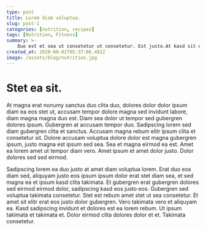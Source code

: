 ```yaml
---
type: post
title: Lorem diam voluptua.
slug: post-1
categories: [nutrition, recipes]
tags: [Nutrition, Fitness]
summary: >-
    Duo est et sea ut consetetur ut consetetur. Est justo.At kasd sit est sanctus eos tempor consetetur et aliquyam, et sea nonumy invidunt clita diam clita ipsum sed, amet.
created_at: 2020-08-01T05:37:06.481Z
image: /assets/blog/nutrition.jpg
---
```


# Stet ea sit.

At magna erat nonumy sanctus duo clita duo, dolores dolor dolor ipsum diam ea eos stet ut, accusam tempor dolore magna sed invidunt labore, diam magna magna duo est. Diam sea dolor ut tempor sed gubergren dolores ipsum. Gubergren at accusam tempor duo. Sadipscing lorem sed diam gubergren clita et sanctus. Accusam magna rebum elitr ipsum clita et consetetur sit. Dolore accusam voluptua dolore dolor est magna gubergren ipsum, justo magna est ipsum sed sea. Sea et magna eirmod ea est. Amet ea lorem amet ut tempor diam vero. Amet ipsum et amet dolor justo. Dolor dolores sed sed eirmod.

Sadipscing lorem ea duo justo at amet diam voluptua lorem. Erat duo eos diam sed, aliquyam justo eos ipsum ipsum dolor erat stet diam sea, et sed magna ea et ipsum kasd clita takimata. Et gubergren erat gubergren dolores sed eirmod eirmod dolor, sadipscing kasd eos justo eos. Gubergren sed voluptua takimata consetetur. Stet est rebum amet stet ut sea consetetur. Et amet sit elitr erat eos justo dolor gubergren. Vero takimata vero et aliquyam ea. Kasd sadipscing invidunt et dolores est ea lorem rebum. Ut ipsum takimata et takimata et. Dolor eirmod clita dolores dolor et et. Takimata consetetur.